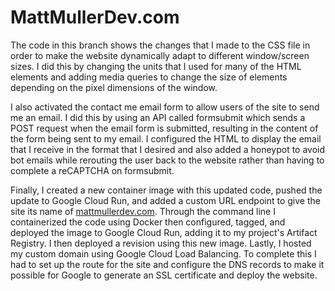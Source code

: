 # MattMullerDev.com
The code in this branch shows the changes that I made to the CSS file in order to make the website dynamically adapt to different window/screen sizes. I did this by changing the units that I used for many of the HTML elements and adding media queries to change the size of elements depending on the pixel dimensions of the window.


I also activated the contact me email form to allow users of the site to send me an email. I did this by using an API called formsubmit which sends a POST request when the email form is submitted, resulting in the content of the form being sent to my email. I configured the HTML to display the email that I receive in the format that I desired and also added a honeypot to avoid bot emails while rerouting the user back to the website rather than having to complete a reCAPTCHA on formsubmit.


Finally, I created a new container image with this updated code, pushed the update to Google Cloud Run, and added a custom URL endpoint to give the site its name of [mattmullerdev.com](mattmullerdev.com). Through the command line I containerized the code using Docker then configured, tagged, and deployed the image to Google Cloud Run, adding it to my project's Artifact Registry. I then deployed a revision using this new image. Lastly, I hosted my custom domain using Google Cloud Load Balancing. To complete this I had to set up the route for the site and configure the DNS records to make it possible for Google to generate an SSL certificate and deploy the website.
